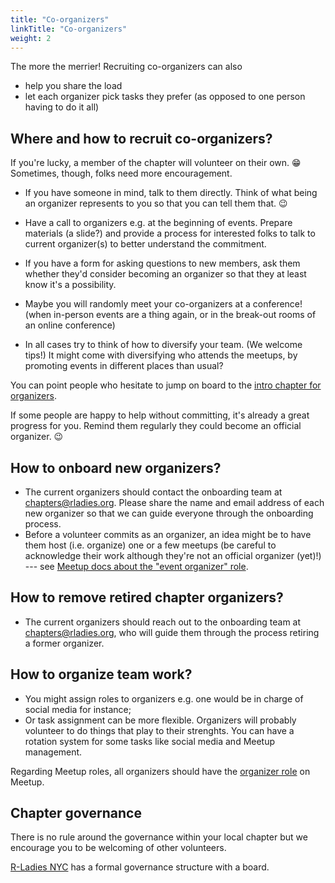 ```yaml
---
title: "Co-organizers"
linkTitle: "Co-organizers"
weight: 2
---
```


The more the merrier!
Recruiting co-organizers can also

- help you share the load
- let each organizer pick tasks they prefer (as opposed to one person having to do it all)

## Where and how to recruit co-organizers?

If you're lucky, a member of the chapter will volunteer on their own. :grin:
Sometimes, though, folks need more encouragement.

- If you have someone in mind, talk to them directly. Think of what being an organizer represents to you so that you can tell them that. :wink:

- Have a call to organizers e.g. at the beginning of events. Prepare materials (a slide?) and provide a process for interested folks to talk to current organizer(s) to better understand the commitment.

- If you have a form for asking questions to new members, ask them whether they'd consider becoming an organizer so that they at least know it's a possibility.

- Maybe you will randomly meet your co-organizers at a conference! (when in-person events are a thing again, or in the break-out rooms of an online conference)

- In all cases try to think of how to diversify your team. (We welcome tips!) It might come with diversifying who attends the meetups, by promoting events in different places than usual?

You can point people who hesitate to jump on board to the [intro chapter for organizers](/organization/intro/get-started/#chapter-organizer-why-and-what-efforts).

If some people are happy to help without committing, it's already a great progress for you.
Remind them regularly they could become an official organizer. :wink:

## How to onboard new organizers?

- The current organizers should contact the onboarding team at chapters@rladies.org. Please share the name and email address of each new organizer so that we can guide everyone through the onboarding process.
- Before a volunteer commits as an organizer, an idea might be to have them host (i.e. organize) one or a few meetups (be careful to acknowledge their work although they're not an official organizer (yet)!) --- see [Meetup docs about the "event organizer" role](https://help.meetup.com/hc/en-us/articles/360002879411-Managing-a-leadership-team).

## How to remove retired chapter organizers?

- The current organizers should reach out to the onboarding team at chapters@rladies.org, who will guide them through the process retiring a former organizer.

## How to organize team work?

- You might assign roles to organizers e.g. one would be in charge of social media for instance;
- Or task assignment can be more flexible. Organizers will probably volunteer to do things that play to their strenghts. You can have a rotation system for some tasks like social media and Meetup management.

Regarding Meetup roles, all organizers should have the [organizer role](https://help.meetup.com/hc/en-us/articles/360002879411-Managing-a-leadership-team) on Meetup.

## Chapter governance

There is no rule around the governance within your local chapter but we encourage you to be welcoming of other volunteers.

[R-Ladies NYC](http://www.rladiesnyc.org/) has a formal governance structure with a board.
